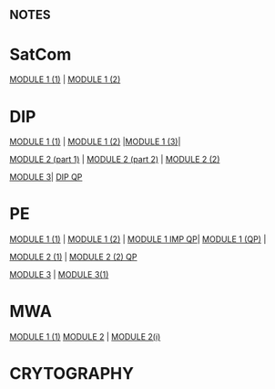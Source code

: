 ## NOTES

# SatCom
  [MODULE 1 (1)](https://drive.google.com/file/d/1HARWFF1TAhri9RJNY6JfV_4UyKj3Qvd_/view?usp=sharing) | [MODULE 1 (2)](https://drive.google.com/file/d/1IVHROLmpcO-PiHLnDGHdj_Axy51AKydx/view?usp=sharing) 

# DIP
[MODULE 1 (1)](https://drive.google.com/file/d/1IgaI4E76nRGSNgyJ3KDvXfPzakHp9pAd/view?usp=sharing)   |  [MODULE 1 (2)](https://drive.google.com/file/d/1zr9uVhKeX7Ylg9ER1jcUywo3Vh58vkKL/view?usp=sharing) |[MODULE 1 (3)](https://drive.google.com/file/d/13g_NpI-BNQZNDlBFipkDMkZcNHclS39Y/view?usp=sharing)|

[MODULE 2 (part 1)](https://drive.google.com/file/d/1697JEaIsAghAPTL6kyhDi-0Qg3cO1JF_/view?usp=sharing)   |   [MODULE 2 (part 2)](https://drive.google.com/file/d/1T7Ay8VdVqe56Rq0W9hdirg29V9aF_z4F/view?usp=sharing) | [MODULE 2 (2)](https://drive.google.com/file/d/1T7Ay8VdVqe56Rq0W9hdirg29V9aF_z4F/view?usp=sharing)

[MODULE 3]()|
[DIP QP]()


# PE
[MODULE 1 (1)](https://drive.google.com/drive/folders/1yNRRI1D-vTqmDYj96u7VNIhT0o6RFUr3?usp=sharing)  |   [MODULE 1 (2)](https://drive.google.com/drive/folders/1KtN9WfLT9aTJ46M_hlw5HRLr9isBxkcz?usp=sharing)   | 
[MODULE 1 IMP QP](https://drive.google.com/file/d/1m5j_A5vbamOY3zWMPlLlRSE_P24gVsKP/view?usp=sharing)|
[MODULE 1 (QP)](https://drive.google.com/file/d/1LLz_OowSVr1mULZBmh4T2DHR_3kSlHFS/view?usp=sharing)  |

[MODULE 2 (1)](https://drive.google.com/drive/folders/1rD0Fb_Xo4FOITrUCjguhwRi2Wl2L1ZdO?usp=sharing) | [MODULE 2 (2) QP](https://drive.google.com/file/d/1VYSWWqHSk6KRRNS0y6Fl9EzTefpAGqLx/view?usp=sharing)
 
 [MODULE 3](https://drive.google.com/file/d/1OyaIHbH-wXmf8o1y7tVuA5OFvMkJMLwl/view?usp=sharing) | [MODULE 3(1)](https://drive.google.com/file/d/1bo_7dD5Tv472kKOAvyMn3ztz8mpVkSZk/view?usp=sharing)
 
# MWA
[MODULE 1 (1)](https://drive.google.com/file/d/13_-VxFmUYDAy7RUHHcOTCHHyDoeL75kk/view?usp=sharing)
[MODULE 2](https://drive.google.com/file/d/1ZyABKtuJACZqq_NuHUb-iRN0bHns1POu/view?usp=sharing) | [MODULE 2(i)](https://drive.google.com/file/d/1yQi84oH7WQiA4T8_x4xX-mTdJ8NU03ap/view?usp=sharing)

# CRYTOGRAPHY
 
